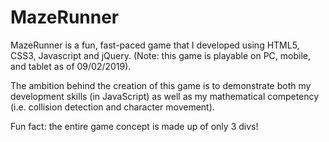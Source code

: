 # MazeRunner
MazeRunner is a fun, fast-paced game that I developed using HTML5, CSS3, Javascript and jQuery. (Note: this game is playable on PC, mobile, and tablet as of 09/02/2019).

The ambition behind the creation of this game is to demonstrate both my development skills (in JavaScript) as well as my mathematical competency (i.e. collision detection and character movement). 

Fun fact: the entire game concept is made up of only 3 divs!
